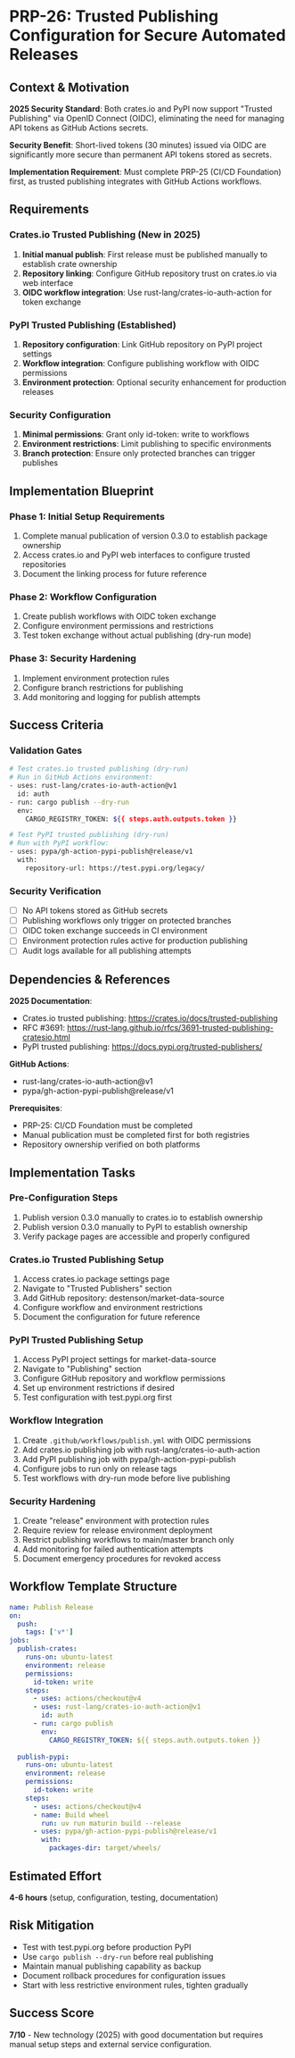 # PRP-26: Trusted Publishing Configuration for Secure Automated Releases

## Context & Motivation

**2025 Security Standard**: Both crates.io and PyPI now support "Trusted Publishing" via OpenID Connect (OIDC), eliminating the need for managing API tokens as GitHub Actions secrets.

**Security Benefit**: Short-lived tokens (30 minutes) issued via OIDC are significantly more secure than permanent API tokens stored as secrets.

**Implementation Requirement**: Must complete PRP-25 (CI/CD Foundation) first, as trusted publishing integrates with GitHub Actions workflows.

## Requirements

### Crates.io Trusted Publishing (New in 2025)
1. **Initial manual publish**: First release must be published manually to establish crate ownership
2. **Repository linking**: Configure GitHub repository trust on crates.io via web interface  
3. **OIDC workflow integration**: Use rust-lang/crates-io-auth-action for token exchange

### PyPI Trusted Publishing (Established)
1. **Repository configuration**: Link GitHub repository on PyPI project settings
2. **Workflow integration**: Configure publishing workflow with OIDC permissions
3. **Environment protection**: Optional security enhancement for production releases

### Security Configuration
1. **Minimal permissions**: Grant only id-token: write to workflows
2. **Environment restrictions**: Limit publishing to specific environments
3. **Branch protection**: Ensure only protected branches can trigger publishes

## Implementation Blueprint

### Phase 1: Initial Setup Requirements
1. Complete manual publication of version 0.3.0 to establish package ownership
2. Access crates.io and PyPI web interfaces to configure trusted repositories
3. Document the linking process for future reference

### Phase 2: Workflow Configuration  
1. Create publish workflows with OIDC token exchange
2. Configure environment permissions and restrictions
3. Test token exchange without actual publishing (dry-run mode)

### Phase 3: Security Hardening
1. Implement environment protection rules
2. Configure branch restrictions for publishing
3. Add monitoring and logging for publish attempts

## Success Criteria

### Validation Gates
```bash
# Test crates.io trusted publishing (dry-run)
# Run in GitHub Actions environment:
- uses: rust-lang/crates-io-auth-action@v1
  id: auth
- run: cargo publish --dry-run
  env:
    CARGO_REGISTRY_TOKEN: ${{ steps.auth.outputs.token }}

# Test PyPI trusted publishing (dry-run)  
# Run with PyPI workflow:
- uses: pypa/gh-action-pypi-publish@release/v1
  with:
    repository-url: https://test.pypi.org/legacy/
```

### Security Verification
- [ ] No API tokens stored as GitHub secrets
- [ ] Publishing workflows only trigger on protected branches
- [ ] OIDC token exchange succeeds in CI environment
- [ ] Environment protection rules active for production publishing
- [ ] Audit logs available for all publishing attempts

## Dependencies & References

**2025 Documentation**:
- Crates.io trusted publishing: https://crates.io/docs/trusted-publishing
- RFC #3691: https://rust-lang.github.io/rfcs/3691-trusted-publishing-cratesio.html
- PyPI trusted publishing: https://docs.pypi.org/trusted-publishers/

**GitHub Actions**:
- rust-lang/crates-io-auth-action@v1
- pypa/gh-action-pypi-publish@release/v1

**Prerequisites**:
- PRP-25: CI/CD Foundation must be completed
- Manual publication must be completed first for both registries
- Repository ownership verified on both platforms

## Implementation Tasks

### Pre-Configuration Steps
1. Publish version 0.3.0 manually to crates.io to establish ownership
2. Publish version 0.3.0 manually to PyPI to establish ownership
3. Verify package pages are accessible and properly configured

### Crates.io Trusted Publishing Setup
1. Access crates.io package settings page
2. Navigate to "Trusted Publishers" section  
3. Add GitHub repository: destenson/market-data-source
4. Configure workflow and environment restrictions
5. Document the configuration for future reference

### PyPI Trusted Publishing Setup
1. Access PyPI project settings for market-data-source
2. Navigate to "Publishing" section
3. Configure GitHub repository and workflow permissions
4. Set up environment restrictions if desired
5. Test configuration with test.pypi.org first

### Workflow Integration
1. Create `.github/workflows/publish.yml` with OIDC permissions
2. Add crates.io publishing job with rust-lang/crates-io-auth-action
3. Add PyPI publishing job with pypa/gh-action-pypi-publish
4. Configure jobs to run only on release tags
5. Test workflows with dry-run mode before live publishing

### Security Hardening
1. Create "release" environment with protection rules
2. Require review for release environment deployment
3. Restrict publishing workflows to main/master branch only
4. Add monitoring for failed authentication attempts
5. Document emergency procedures for revoked access

## Workflow Template Structure
```yaml
name: Publish Release
on:
  push:
    tags: ['v*']
jobs:
  publish-crates:
    runs-on: ubuntu-latest
    environment: release
    permissions:
      id-token: write
    steps:
      - uses: actions/checkout@v4
      - uses: rust-lang/crates-io-auth-action@v1
        id: auth
      - run: cargo publish
        env:
          CARGO_REGISTRY_TOKEN: ${{ steps.auth.outputs.token }}
  
  publish-pypi:
    runs-on: ubuntu-latest  
    environment: release
    permissions:
      id-token: write
    steps:
      - uses: actions/checkout@v4
      - name: Build wheel
        run: uv run maturin build --release
      - uses: pypa/gh-action-pypi-publish@release/v1
        with:
          packages-dir: target/wheels/
```

## Estimated Effort
**4-6 hours** (setup, configuration, testing, documentation)

## Risk Mitigation
- Test with test.pypi.org before production PyPI
- Use `cargo publish --dry-run` before real publishing
- Maintain manual publishing capability as backup
- Document rollback procedures for configuration issues
- Start with less restrictive environment rules, tighten gradually

## Success Score
**7/10** - New technology (2025) with good documentation but requires manual setup steps and external service configuration.